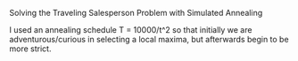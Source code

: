 Solving the Traveling Salesperson Problem with Simulated Annealing


I used an annealing schedule T = 10000/t^2 so that initially we are adventurous/curious in selecting
a local maxima, but afterwards begin to be more strict.

